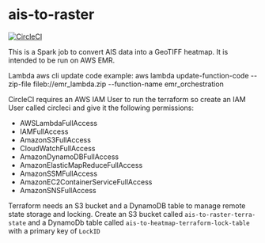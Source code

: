 # ais-to-raster

[![CircleCI](https://circleci.com/gh/UKHO/spark-ais-to-raster.svg?style=svg)](https://circleci.com/gh/UKHO/spark-ais-to-raster)

This is a Spark job to convert AIS data into a GeoTIFF heatmap. It is intended to be run on AWS EMR.

Lambda aws cli update code example:
aws lambda update-function-code --zip-file fileb://emr_lambda.zip --function-name emr_orchestration


CircleCI requires an AWS IAM User to run the terraform so create an IAM User called circleci and give it the following permissions:
* AWSLambdaFullAccess
* IAMFullAccess
* AmazonS3FullAccess
* CloudWatchFullAccess
* AmazonDynamoDBFullAccess
* AmazonElasticMapReduceFullAccess
* AmazonSSMFullAccess
* AmazonEC2ContainerServiceFullAccess
* AmazonSNSFullAccess

Terraform needs an S3 bucket and a DynamoDB table to manage remote state storage and locking.
Create an S3 bucket called `ais-to-raster-terra-state` and a DynamoDb table called `ais-to-heatmap-terraform-lock-table` with a primary key of `LockID`
